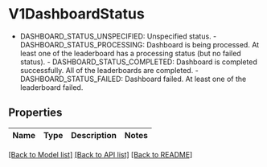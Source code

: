 # V1DashboardStatus

 - DASHBOARD_STATUS_UNSPECIFIED: Unspecified status.  - DASHBOARD_STATUS_PROCESSING: Dashboard is being processed. At least one of the leaderboard has a processing status (but no failed status).  - DASHBOARD_STATUS_COMPLETED: Dashboard is completed successfully. All of the leaderboards are completed.  - DASHBOARD_STATUS_FAILED: Dashboard failed. At least one of the leaderboard failed.

## Properties

Name | Type | Description | Notes
------------ | ------------- | ------------- | -------------

[[Back to Model list]](../README.md#documentation-for-models) [[Back to API list]](../README.md#documentation-for-api-endpoints) [[Back to README]](../README.md)



